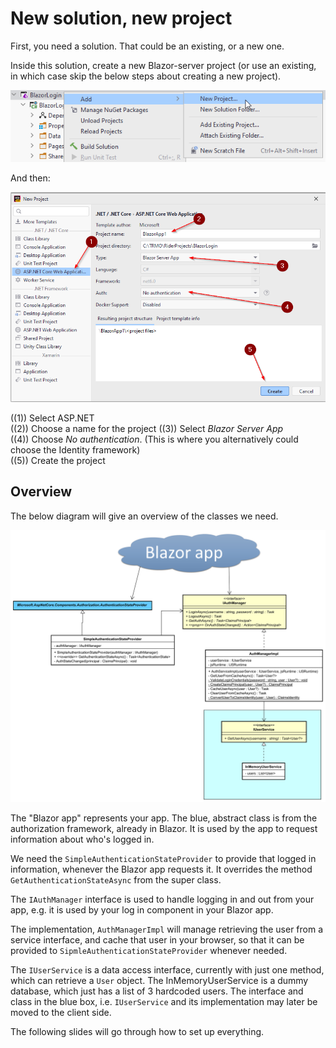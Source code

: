 # New solution, new project

First, you need a solution. That could be an existing, or a new one.

Inside this solution, create a new Blazor-server project (or use an existing, in which case skip the below steps about creating a new project).

![img.png](img.png)

And then:

![img_1.png](img_1.png)

((1)) Select ASP.NET\
((2)) Choose a name for the project
((3)) Select *Blazor Server App*\
((4)) Choose *No authentication*. (This is where you alternatively could choose the Identity framework)\
((5)) Create the project


## Overview

The below diagram will give an overview of the classes we need.

![cd](ClassDiagram.svg)
 
The "Blazor app" represents your app. The blue, abstract class is from the authorization framework, already in Blazor.
It is used by the app to request information about who's logged in.

We need the `SimpleAuthenticationStateProvider` to provide that logged in information, whenever the Blazor app requests it. It overrides the method `GetAuthenticationStateAsync` from the super class.

The `IAuthManager` interface is used to handle logging in and out from your app, 
e.g. it is used by your log in component in your Blazor app.

The implementation, `AuthManagerImpl`  will manage retrieving the user from a service interface,
and cache that user in your browser, so that it can be provided to `SipmleAuthenticationStateProvider` whenever needed.

The `IUserService` is a data access interface, currently with just one method, which can retrieve a `User` object.
The InMemoryUserService is a dummy database, which just has a list of 3 hardcoded users. 
The interface and class in the blue box, i.e. `IUserService` and its implementation may later be moved to the client side.

The following slides will go through how to set up everything.